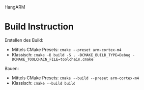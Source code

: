 HangARM

# Build Instruction

Erstellen des Build:
 - Mittels CMake Presets:
   ```cmake --preset arm-cortex-m4```
 - Klassisch:
   ```cmake -B build -S . -DCMAKE_BUILD_TYPE=Debug -DCMAKE_TOOLCHAIN_FILE=toolchain.cmake```

Bauen:
 - Mittels CMake Presets:
  ```cmake --build --preset arm-cortex-m4```
 - Klassisch:
   ```cmake --build build```